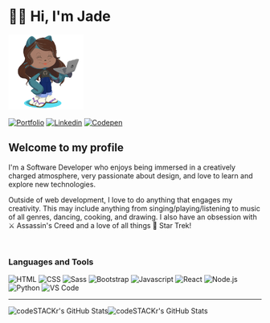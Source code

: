  # 👋🏾 Hi, I'm Jade 
 
 <img  style="padding-right: 16px;" width="150" height="150" src="https://github.com/jadeli1720/jadeli1720_public/blob/main/octocat-jade.gif" alt="Jade Octoact gif">

[![Portfolio](https://custom-icon-badges.demolab.com/badge/Portfolio-ff1b6f.svg?style=for-the-badge&logo=book&logoColor=#FF7139)][website]
[![Linkedin](https://img.shields.io/badge/linkedin-%230077B5.svg?style=for-the-badge&logo=linkedin&logoColor=white)][linkedin]
[![Codepen](https://img.shields.io/badge/codepen-white.svg?style=for-the-badge&logo=codepen&logoColor=black)][codepen]

## Welcome to my profile

I'm a Software Developer who enjoys being immersed in a creatively charged atmosphere, very passionate about design, and love to learn and explore new technologies.

Outside of web development, I love to do anything that engages my creativity. This may include anything from singing/playing/listening to music of all genres, dancing, cooking, and drawing. I also have an obsession with :crossed_swords: Assassin's Creed and a love of all things :vulcan_salute: Star Trek!

<br/>

### Languages and Tools

![HTML](https://img.shields.io/badge/HTML5-E34F26?style=for-the-badge&logo=html5&logoColor=white)
![CSS](https://img.shields.io/badge/CSS3-1572B6?style=for-the-badge&logo=css3&logoColor=white)
![Sass](https://img.shields.io/badge/Sass-CC6699?style=for-the-badge&logo=sass&logoColor=white)
![Bootstrap](https://img.shields.io/badge/Bootstrap-563D7C?style=for-the-badge&logo=bootstrap&logoColor=white)
![Javascript](https://img.shields.io/badge/JavaScript-323330?style=for-the-badge&logo=javascript&logoColor=F7DF1E)
![React](https://img.shields.io/badge/React-20232A?style=for-the-badge&logo=react&logoColor=61DAFB)
![Node.js](https://img.shields.io/badge/Node.js-339933?style=for-the-badge&logo=nodedotjs&logoColor=white)
![Python](https://img.shields.io/badge/Python-FFD43B?style=for-the-badge&logo=python&logoColor=blue)
![VS Code](https://img.shields.io/badge/VSCode-0078D4?style=for-the-badge&logo=visual%20studio%20code&logoColor=white)

---

<img align="left" alt="codeSTACKr's GitHub Stats" src="https://github-readme-stats.vercel.app/api?username=jadeli1720&bg_color=90,052D37,2793a1&hide=contribs&show_icons=true&hide_border=true&title_color=ff1b6f&text_color=fff&icon_color=ff1b6f" />
<img align="left" alt="codeSTACKr's GitHub Stats" src="https://github-readme-stats.vercel.app/api/top-langs/?username=anuraghazra&exclude_repo=github-readme-stats,anuraghazra.github.io&bg_color=105,052D37,2793a1&hide_border=true&layout=compact&title_color=ff1b6f&text_color=fff&icon_color=ff1b6f" />

<!-- Definitions -->
[website]: https://www.jadeelopez.com/
[linkedin]: https://www.linkedin.com/in/jade-lopez-3a31baa2/
[codepen]: https://codepen.io/jadeli1720

<!--
**jadeli1720/jadeli1720** is a ✨ _special_ ✨ repository because its `README.md` (this file) appears on your GitHub profile.

Here are some ideas to get you started:

- 🔭 I’m currently working on ...
- 🌱 I’m currently learning ...
- 👯 I’m looking to collaborate on ...
- 🤔 I’m looking for help with ...
- 💬 Ask me about ...
- 📫 How to reach me: ...
- 😄 Pronouns: ...
- ⚡ Fun fact: ...
-->
